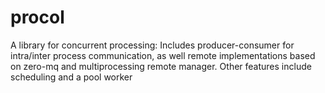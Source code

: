 procol
=======

A library for concurrent processing:
Includes producer-consumer for intra/inter process communication, as well remote implementations based on zero-mq
and multiprocessing remote manager.
Other features include scheduling and a pool worker